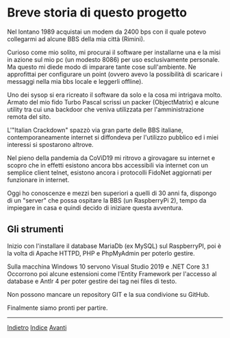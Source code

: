 # Breve storia di questo progetto

Nel lontano 1989 acquistai un modem da 2400 bps con il quale potevo collegarmi ad alcune BBS della mia città (Rimini).

Curioso come mio solito, mi procurai il software per installarne una e la misi in azione sul mio pc (un modesto 8086) 
per uso esclusivamente personale.
Ma questo mi diede modo di imparare tante cose sull'ambiente. 
Ne approfittai per configurare un point (ovvero avevo la possibilità di scaricare i messaggi nella mia bbs locale e leggerli offline).

Uno dei sysop si era ricreato il software da solo e la cosa mi intrigava molto. Armato del mio fido Turbo Pascal scrissi un packer (ObjectMatrix)
e alcune utility tra cui una backdoor che veniva utilizzata per l'amministrazione remota del sito.

L'"Italian Crackdown" spazzò via gran parte delle BBS italiane, contemporaneamente internet si diffondeva per l'utilizzo pubblico ed i miei interessi
si spostarono altrove.

Nel pieno della pandemia da CoViD19 mi ritrovo a girovagare su internet e scopro che in effetti esistono ancora bbs accessibili via internet
con un semplice client telnet, esistono ancora i protocolli FidoNet aggiornati per funzionare in internet.

Oggi ho conoscenze e mezzi ben superiori a quelli di 30 anni fa, dispongo di un "server" che possa ospitare la BBS (un RaspberryPi 2), 
tempo da impiegare in casa e quindi decido di iniziare questa avventura.

## Gli strumenti

Inizio con l'installare il database MariaDb (ex MySQL) sul RaspberryPI, poi è la volta di Apache HTTPD, PHP e PhpMyAdmin per poterlo gestire.

Sulla macchina Windows 10 servono Visual Studio 2019 e .NET Core 3.1  
Occorrono poi alcune estensioni come l'Entity Framework per l'accesso al database e Antlr 4 per poter gestire dei tag nei files di testo.

Non possono mancare un repository GIT e la sua condivione su GitHub.

Finalmente siamo pronti per partire.

---

[Indietro](index.md)		[Indice](index.md)		[Avanti](database.md)